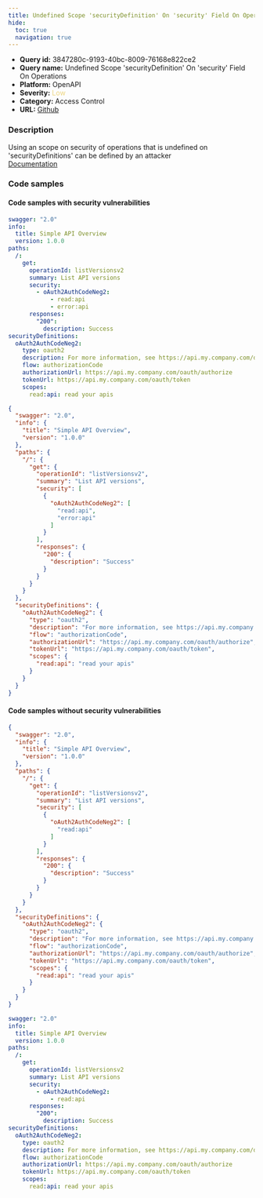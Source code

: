 ```yaml
---
title: Undefined Scope 'securityDefinition' On 'security' Field On Operations
hide:
  toc: true
  navigation: true
---
```


<style>
  .highlight .hll {
    background-color: #ff171742;
  }
  .md-content {
    max-width: 1100px;
    margin: 0 auto;
  }
</style>

-   **Query id:** 3847280c-9193-40bc-8009-76168e822ce2
-   **Query name:** Undefined Scope 'securityDefinition' On 'security' Field On Operations
-   **Platform:** OpenAPI
-   **Severity:** <span style="color:#edd57e">Low</span>
-   **Category:** Access Control
-   **URL:** [Github](https://github.com/Checkmarx/kics/tree/master/assets/queries/openAPI/2.0/undefined_security_scope_security_operations)

### Description
Using an scope on security of operations that is undefined on 'securityDefinitions' can be defined by an attacker<br>
[Documentation](https://swagger.io/specification/v2/#security-scheme-object)

### Code samples
#### Code samples with security vulnerabilities
```yaml title="Positive test num. 1 - yaml file" hl_lines="11"
swagger: "2.0"
info:
  title: Simple API Overview
  version: 1.0.0
paths:
  /:
    get:
      operationId: listVersionsv2
      summary: List API versions
      security:
        - oAuth2AuthCodeNeg2:
            - read:api
            - error:api
      responses:
        "200":
          description: Success
securityDefinitions:
  oAuth2AuthCodeNeg2:
    type: oauth2
    description: For more information, see https://api.my.company.com/docs/oauth
    flow: authorizationCode
    authorizationUrl: https://api.my.company.com/oauth/authorize
    tokenUrl: https://api.my.company.com/oauth/token
    scopes:
      read:api: read your apis

```
```json title="Positive test num. 2 - json file" hl_lines="14"
{
  "swagger": "2.0",
  "info": {
    "title": "Simple API Overview",
    "version": "1.0.0"
  },
  "paths": {
    "/": {
      "get": {
        "operationId": "listVersionsv2",
        "summary": "List API versions",
        "security": [
          {
            "oAuth2AuthCodeNeg2": [
              "read:api",
              "error:api"
            ]
          }
        ],
        "responses": {
          "200": {
            "description": "Success"
          }
        }
      }
    }
  },
  "securityDefinitions": {
    "oAuth2AuthCodeNeg2": {
      "type": "oauth2",
      "description": "For more information, see https://api.my.company.com/docs/oauth",
      "flow": "authorizationCode",
      "authorizationUrl": "https://api.my.company.com/oauth/authorize",
      "tokenUrl": "https://api.my.company.com/oauth/token",
      "scopes": {
        "read:api": "read your apis"
      }
    }
  }
}

```


#### Code samples without security vulnerabilities
```json title="Negative test num. 1 - json file"
{
  "swagger": "2.0",
  "info": {
    "title": "Simple API Overview",
    "version": "1.0.0"
  },
  "paths": {
    "/": {
      "get": {
        "operationId": "listVersionsv2",
        "summary": "List API versions",
        "security": [
          {
            "oAuth2AuthCodeNeg2": [
              "read:api"
            ]
          }
        ],
        "responses": {
          "200": {
            "description": "Success"
          }
        }
      }
    }
  },
  "securityDefinitions": {
    "oAuth2AuthCodeNeg2": {
      "type": "oauth2",
      "description": "For more information, see https://api.my.company.com/docs/oauth",
      "flow": "authorizationCode",
      "authorizationUrl": "https://api.my.company.com/oauth/authorize",
      "tokenUrl": "https://api.my.company.com/oauth/token",
      "scopes": {
        "read:api": "read your apis"
      }
    }
  }
}

```
```yaml title="Negative test num. 2 - yaml file"
swagger: "2.0"
info:
  title: Simple API Overview
  version: 1.0.0
paths:
  /:
    get:
      operationId: listVersionsv2
      summary: List API versions
      security:
        - oAuth2AuthCodeNeg2:
            - read:api
      responses:
        "200":
          description: Success
securityDefinitions:
  oAuth2AuthCodeNeg2:
    type: oauth2
    description: For more information, see https://api.my.company.com/docs/oauth
    flow: authorizationCode
    authorizationUrl: https://api.my.company.com/oauth/authorize
    tokenUrl: https://api.my.company.com/oauth/token
    scopes:
      read:api: read your apis

```
